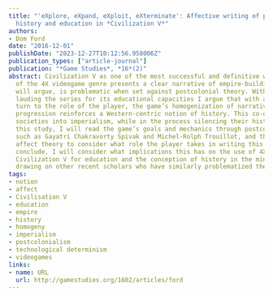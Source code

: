 ```yaml
---
title: "'eXplore, eXpand, eXploit, eXterminate': Affective writing of postcolonial
  history and education in *Civilization V*"
authors:
- Dom Ford
date: "2016-12-01"
publishDate: "2023-12-27T10:12:56.958006Z"
publication_types: ["article-journal"]
publication: "*Game Studies*, *16*(2)"
abstract: Civilization V as one of the most successful and definitive works
  of the 4X videogame genre presents a clear narrative of empire-building that, I
  will argue, is problematic when set against postcolonial theory. With many studies
  lauding the series for its educational capacities I argue that with an affective
  turn to the role of the player, the game’s homogenization of narratives of societal
  progression reinforces a Western-centric notion of history. This co-opts non-colonial
  societies into imperialism, while in the process silencing their histories. For
  this study, I will read the game’s goals and mechanics through postcolonial theorists
  such as Gayatri Chakravorty Spivak and Michel-Rolph Trouillot, and then turn to
  affect theory to consider what role the player takes in writing this history. To
  conclude, I will consider what implications this has on the use of 4X games like
  Civilization V for education and the conception of history in the minds of the players,
  drawing on other recent scholars who have similarly problematized the series.
tags:
- notion
- affect
- Civilisation V
- education
- empire
- history
- homogeny
- imperialism
- postcolonialism
- technological determinism
- videogames
links:
- name: URL
  url: http://gamestudies.org/1602/articles/ford
---
```

